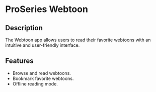 # ProSeries Webtoon

## Description
The Webtoon app allows users to read their favorite webtoons with an intuitive and user-friendly interface.

## Features
- Browse and read webtoons.
- Bookmark favorite webtoons.
- Offline reading mode.